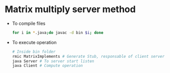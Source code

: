 # Matrix multiply server method

* To compile files
    ```bash
    for i in *.java;do javac -d bin $i; done
    ```
* To execute operation
    ```bash
    # Inside bin folder
    rmic MatrixImplements # Generate Stub, responsable of client server communications
    java Server # To server start listen
    java Client # Compute operation
    ```
